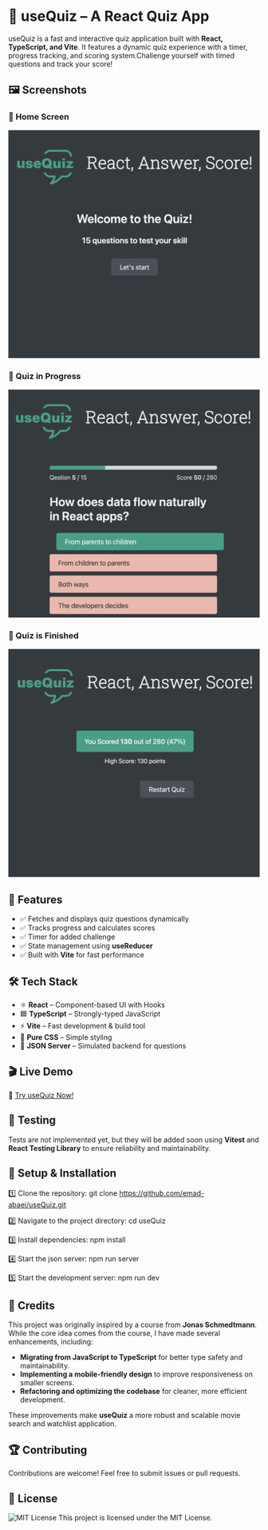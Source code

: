 # 🎯 useQuiz – A React Quiz App

useQuiz is a fast and interactive quiz application built with **React, TypeScript, and Vite**. It features a dynamic quiz experience with a timer, progress tracking, and scoring system.Challenge yourself with timed questions and track your score!

## 🖼️ Screenshots

### 📌 Home Screen

![Home Screen](screenshots/project-usequiz-1.png)

### 📌 Quiz in Progress

![Quiz in Progress](screenshots/project-usequiz-2.png)

### 📌 Quiz is Finished

![Quiz is Finished](screenshots/project-usequiz-3.png)

## 🚀 Features

- ✅ Fetches and displays quiz questions dynamically
- ✅ Tracks progress and calculates scores
- ✅ Timer for added challenge
- ✅ State management using **useReducer**
- ✅ Built with **Vite** for fast performance

## 🛠️ Tech Stack

- ⚛️ **React** – Component-based UI with Hooks
- 🟦 **TypeScript** – Strongly-typed JavaScript
- ⚡ **Vite** – Fast development & build tool
- 🎨 **Pure CSS** – Simple styling
- 📡 **JSON Server** – Simulated backend for questions

## 🎬 Live Demo

🔗 [Try useQuiz Now!](https:/usequiz-emadabaei.netlify.app)

## 🧪 Testing

Tests are not implemented yet, but they will be added soon using **Vitest** and **React Testing Library** to ensure reliability and maintainability.

## 📂 Setup & Installation

1️⃣ Clone the repository:
git clone https://github.com/emad-abaei/useQuiz.git

2️⃣ Navigate to the project directory:
cd useQuiz

3️⃣ Install dependencies:
npm install

4️⃣ Start the json server:
npm run server

5️⃣ Start the development server:
npm run dev

## 🙌 Credits

This project was originally inspired by a course from **Jonas Schmedtmann**. While the core idea comes from the course, I have made several enhancements, including:

- **Migrating from JavaScript to TypeScript** for better type safety and maintainability.
- **Implementing a mobile-friendly design** to improve responsiveness on smaller screens.
- **Refactoring and optimizing the codebase** for cleaner, more efficient development.

These improvements make **useQuiz** a more robust and scalable movie search and watchlist application.

## 🏆 Contributing

Contributions are welcome! Feel free to submit issues or pull requests.

## 📜 License

![MIT License](https://img.shields.io/badge/License-MIT-blue.svg)
This project is licensed under the MIT License.

